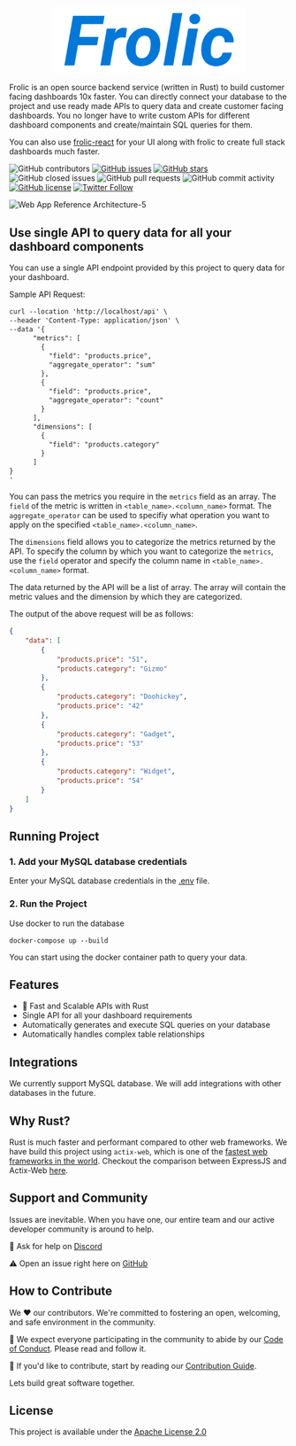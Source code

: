 
<p align="center">
<a href="">
  <img src="static/Frolic Icon.png" alt="Frolic Logo" width="350">
</a>
</p>

Frolic is an open source backend service (written in Rust) to build customer facing dashboards 10x faster. You can directly connect your database to the project and use ready made APIs to query data and create customer facing dashboards. You no longer have to write custom APIs for different dashboard components and create/maintain SQL queries for them.

You can also use [frolic-react](https://github.com/frolicorg/frolic-react) for your UI along with frolic to create full stack dashboards much faster.

![GitHub contributors](https://img.shields.io/github/contributors/FrolicOrg/Frolic)
[![GitHub issues](https://img.shields.io/github/issues/FrolicOrg/Frolic)](https://github.com/FrolicOrg/Frolic/issues)
[![GitHub stars](https://img.shields.io/github/stars/FrolicOrg/Frolic)](https://github.com/FrolicOrg/Frolic/stargazers)
![GitHub closed issues](https://img.shields.io/github/issues-closed/FrolicOrg/Frolic)
![GitHub pull requests](https://img.shields.io/github/issues-pr-raw/FrolicOrg/Frolic)
![GitHub commit activity](https://img.shields.io/github/commit-activity/m/FrolicOrg/Frolic)
[![GitHub license](https://img.shields.io/github/license/FrolicOrg/Frolic)](https://github.com/FrolicOrg/Frolic)
[![Twitter Follow](https://img.shields.io/twitter/follow/FrolicOrg?style=social)](https://twitter.com/FrolicOrg)
<!-- 
![GitHub release (latest by date)](https://img.shields.io/github/v/release/FrolicOrg/Frolic) 
![Docker Cloud Build Status](https://img.shields.io/docker/cloud/build/tooljet/tooljet-ce)
-->


![Web App Reference Architecture-5](https://github.com/arihantparsoya/dashboard-api-layer/assets/15258498/156bdb43-23cf-46d5-a212-9c16f2eab01a)

## Use single API to query data for all your dashboard components

You can use a single API endpoint provided by this project to query data for your dashboard. 

Sample API Request: 

```curl
curl --location 'http://localhost/api' \
--header 'Content-Type: application/json' \
--data '{
      "metrics": [
        {
          "field": "products.price",
          "aggregate_operator": "sum"
        },
        {
          "field": "products.price",
          "aggregate_operator": "count"
        }
      ],
      "dimensions": [
        {
          "field": "products.category"
        }
      ]
}
'
```

You can pass the metrics you require in the `metrics` field as an array. The `field` of the metric is written in `<table_name>.<column_name>` format. The `aggregate_operator` can be used to specifiy what operation you want to apply on the specified `<table_name>.<column_name>`. 

The `dimensions` field allows you to categorize the metrics returned by the API. To specify the column by which you want to categorize the `metrics`, use the `field` operator and specify the column name in `<table_name>.<column_name>` format.

The data returned by the API will be a list of array. The array will contain the metric values and the dimension by which they are categorized.

The output of the above request will be as follows:

```json
{
    "data": [
        {
            "products.price": "51",
            "products.category": "Gizmo"
        },
        {
            "products.category": "Doohickey",
            "products.price": "42"
        },
        {
            "products.category": "Gadget",
            "products.price": "53"
        },
        {
            "products.category": "Widget",
            "products.price": "54"
        }
    ]
}
```

## Running Project

### 1. Add your MySQL database credentials
Enter your MySQL database credentials in the [.env](https://github.com/arihantparsoya/dashboard-api-layer/blob/prod/app/server/.env) file.

### 2. Run the Project

Use docker to run the database
```
docker-compose up --build
```

You can start using the docker container path to query your data.

## Features

* 🚀 Fast and Scalable APIs with Rust
* Single API for all your dashboard requirements
* Automatically generates and execute SQL queries on your database
* Automatically handles complex table relationships

## Integrations

We currently support MySQL database. We will add integrations with other databases in the future.

## Why Rust?

Rust is much faster and performant compared to other web frameworks. We have build this project using `actix-web`, which is one of the [fastest web frameworks in the world](https://www.techempower.com/benchmarks/#section=data-r21). Checkout the comparison between ExpressJS and Actix-Web [here](https://medium.com/@maxsparr0w/performance-of-node-js-compared-to-actix-web-37f20810fb1a).

## Support and Community

Issues are inevitable. When you have one, our entire team and our active developer community is around to help.

💬 Ask for help on [Discord](https://discord.gg/NA9nkZaQnv)

⚠️ Open an issue right here on [GitHub](https://github.com/arihantparsoya/dashboard-semantic-layer/issues/new/choose)

## How to Contribute

We ❤️ our contributors. We're committed to fostering an open, welcoming, and safe environment in the community.

📕 We expect everyone participating in the community to abide by our [Code of Conduct](https://github.com/arihantparsoya/dashboard-semantic-layer/wiki/Code-of-Conduct). Please read and follow it. 

🤝 If you'd like to contribute, start by reading our [Contribution Guide](https://github.com/arihantparsoya/dashboard-semantic-layer/wiki/Guide-to-Contribution).

Lets build great software together.

## License

This project is available under the [Apache License 2.0](https://github.com/arihantparsoya/dashboard-semantic-layer/blob/prod/LICENSE)

